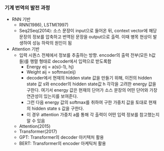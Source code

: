 ### 기계 번역의 발전 과정
- RNN 기반
  - RNN(1986), LSTM(1997)
  - Seq2Seq(2014): 소스 문장이 input으로 들어온 뒤, context vector에 해당 문장의 정보를 압축하고 번역된 문장을 output으로 출력. 이때 병목 현상이 발생하여 성능 하락의 원인이 됨
- Attention 기반
  - 입력 시퀀스 전체에서 정보를 추출하는 방향. encoder의 출력 전부(모든 h값들)를 행렬 형태로 decoder에서 입력으로 받도록함
    - Energy eij = a(s(i-1), hj)
    - Weight aij = softmax(eij)
    - decoder에서 현재의 hidden state 값을 만들기 위해, 이전의 hidden state 값 s와 encoder의 hidden state값 h 각각을 고려한 energy 값을 구한다. 여기서 energy 값은 현재의 단어가 소스 문장의 어떤 단어와 가장 연관성이 있는지를 보여준다.
    - 그런 다음 energy 값의 softmax를 취하여 구한 가중치 값을 토대로 현재의 hidden state s 값을 구한다.
    - 이 경우 attention 가중치 a를 통해 각 출력이 어떤 입력 정보를 참고했는지 알 수 있음
  - Attention(2015)
  - Transformer(2017)
  - GPT: Transformer의 decoder 아키텍처 활용
  - BERT: Transformer의 encoder 아케틱처 활용
